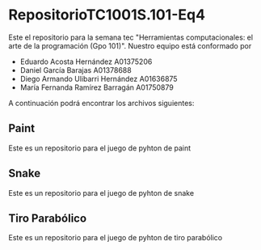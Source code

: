 # RepositorioTC1001S.101-Eq4
 Este el repositorio para la semana tec "Herramientas computacionales: el arte de la programación (Gpo 101)". 
 Nuestro equipo está conformado por 
 - Eduardo Acosta Hernández         A01375206 
 - Daniel García Barajas            A01378688 
 - Diego Armando Ulibarri Hernández A01636875
 - María Fernanda  Ramírez Barragán A01750879
 
 A continuación podrá encontrar los archivos siguientes:
## Paint
 Este es un repositorio para el juego de pyhton de paint 
## Snake
 Este es un repositorio para el juego de pyhton de snake 
## Tiro Parabólico
 Este es un repositorio para el juego de pyhton de tiro parabólico
